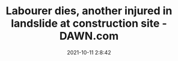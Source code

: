---
"title": "Labourer dies, another injured in landslide at construction site - DAWN.com"
"date": "2021-10-11 2:8:42"
"feed_name": "GOOGLENEWSCONSTRUCTION"
"feed_website": "https://news.google.com/search?q=construction%2Bincident&hl=en-US&gl=US&ceid=US:en"
"feed_rss": "https://news.google.com/rss/search?q=construction%2Bincident&hl=en-US&gl=US&ceid=US:en"
"link": "https://www.dawn.com/news/1651243/labourer-dies-another-injured-in-landslide-at-construction-site"
"source": "{'href': 'https://www.dawn.com', 'title': 'DAWN.com'}"
"file": "_posts/2021-1-1-25ed0d5dbbfa657f48cc6dd940f9f012d5349965.md"
"accident": "1"
"drilling": "1"
"dead": "1"
"injured": "0"
"arrested": "0"
"place": "unknown place"
"where": "construction site"
"causes": "landslide"
"place_uri": "unknown place"
---